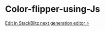 # Color-flipper-using-Js

[Edit in StackBlitz next generation editor ⚡️](https://stackblitz.com/~/github.com/nitis07/Color-flipper-using-Js)
